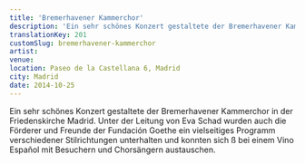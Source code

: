 ```yaml
---
title: 'Bremerhavener Kammerchor'
description: 'Ein sehr schönes Konzert gestaltete der Bremerhavener Kammerchor in der Friedenskirche Madrid. Unter der Leitung von Eva Schad wurden auch die Förderer und Freunde der Fundación Goethe ein vielseitiges Programm verschiedener Stilrichtungen  unterhalten und konnten sich anschließend bei einem Vino Español mit Besuchern und Chorsängern austauschen.'
translationKey: 201
customSlug: bremerhavener-kammerchor
artist:
venue:
location: Paseo de la Castellana 6, Madrid
city: Madrid
date: 2014-10-25
---
```


Ein sehr schönes Konzert gestaltete der Bremerhavener Kammerchor in der Friedenskirche Madrid. Unter der Leitung von Eva Schad wurden auch die Förderer und Freunde der Fundación Goethe ein vielseitiges Programm verschiedener Stilrichtungen unterhalten und konnten sich ß bei einem Vino Español mit Besuchern und Chorsängern austauschen.
